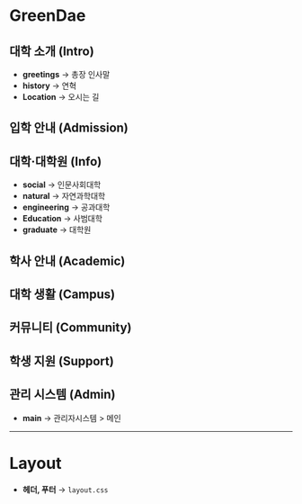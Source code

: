 # GreenDae

## 대학 소개 (Intro)
- **greetings** → 총장 인사말
- **history** → 연혁
- **Location** → 오시는 길



## 입학 안내 (Admission)

## 대학·대학원 (Info)
- **social** → 인문사회대학
- **natural** → 자연과학대학
- **engineering** → 공과대학
- **Education** → 사범대학
- **graduate** → 대학원


## 학사 안내 (Academic)

## 대학 생활 (Campus)

## 커뮤니티 (Community)

## 학생 지원 (Support)

## 관리 시스템 (Admin)
- **main** → 관리자시스템 > 메인

---

# Layout

- **헤더, 푸터** → `layout.css`

